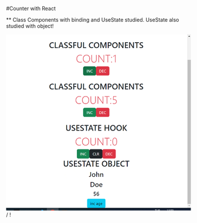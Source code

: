 #Counter with React

\*\* Class Components with binding and UseState studied. UseState also studied with object!

![Project Gift](./CounterReact.gif) / ! [](./CounterReact.gif)
